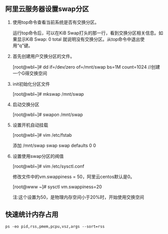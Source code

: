 

## 阿里云服务器设置swap分区

1. 使用top命令查看当前系统是否有交换分区。

   运行top命令后，可以在KiB Swap打头的那一行，看到交换分区相关信息。如果显示KiB Swap:  0 total 就说明没有交换分区。从top命令中退出使用“q”键。

2. 首先创建用户交换分区的文件。

   [root@wbl~]# dd if=/dev/zero of=/mnt/swap bs=1M count=1024   //创建一个G得交换空间

3. init初始化分区文件

   [root@wbl~]# mkswap /mnt/swap

4. 启动交换分区

   [root@wbl~]# swapon /mnt/swap

5. 设置开机自动挂载

   [root@wbl~]# vim /etc/fstab

   添加 /mnt/swap swap swap defaults 0 0

6. 设置使用swap分区的阀值

   [root@wbl~]# vim /etc/sysctl.conf

   修改文件中的vm.swappiness = 50，阿里云centos默认是0。

   [root@www ~]# sysctl vm.swappiness=20

   注:这个设置为50，是物理内存空间小于20%时，开始使用交换空间

## 快速统计内存占用

`ps -eo pid,rss,pmem,pcpu,vsz,args --sort=rss`
